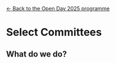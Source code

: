 <a href="../">&larr; Back to the Open Day 2025 programme</a>

# Select Committees

## What do we do?